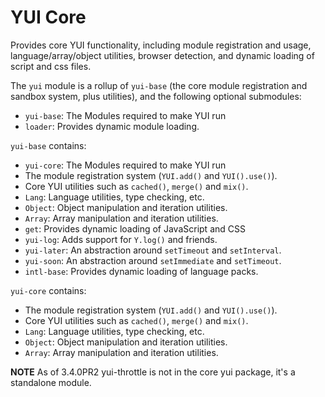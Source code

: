 YUI Core
========

Provides core YUI functionality, including module registration and usage,
language/array/object utilities, browser detection, and dynamic loading of
script and css files.

The `yui` module is a rollup of `yui-base` (the core module registration and
sandbox system, plus utilities), and the following optional submodules:

  * `yui-base`: The Modules required to make YUI run
  * `loader`: Provides dynamic module loading.

`yui-base` contains:

  * `yui-core`: The Modules required to make YUI run
  * The module registration system (`YUI.add()` and `YUI().use()`).
  * Core YUI utilities such as `cached()`, `merge()` and `mix()`.
  * `Lang`: Language utilities, type checking, etc.
  * `Object`: Object manipulation and iteration utilities.
  * `Array`: Array manipulation and iteration utilities.
  * `get`: Provides dynamic loading of JavaScript and CSS
  * `yui-log`: Adds support for `Y.log()` and friends.
  * `yui-later`: An abstraction around `setTimeout` and `setInterval`.
  * `yui-soon`: An abstraction around `setImmediate` and `setTimeout`.
  * `intl-base`: Provides dynamic loading of language packs.

`yui-core` contains:

  * The module registration system (`YUI.add()` and `YUI().use()`).
  * Core YUI utilities such as `cached()`, `merge()` and `mix()`.
  * `Lang`: Language utilities, type checking, etc.
  * `Object`: Object manipulation and iteration utilities.
  * `Array`: Array manipulation and iteration utilities.

**NOTE** As of 3.4.0PR2 yui-throttle is not in the core yui package, it's a standalone module.
